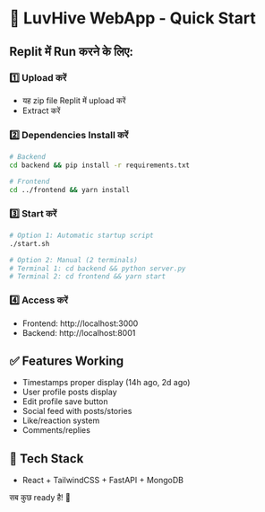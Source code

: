 # 🚀 LuvHive WebApp - Quick Start

## Replit में Run करने के लिए:

### 1️⃣ Upload करें
- यह zip file Replit में upload करें
- Extract करें 

### 2️⃣ Dependencies Install करें
```bash
# Backend
cd backend && pip install -r requirements.txt

# Frontend  
cd ../frontend && yarn install
```

### 3️⃣ Start करें
```bash
# Option 1: Automatic startup script
./start.sh

# Option 2: Manual (2 terminals)
# Terminal 1: cd backend && python server.py
# Terminal 2: cd frontend && yarn start
```

### 4️⃣ Access करें
- Frontend: http://localhost:3000 
- Backend: http://localhost:8001

## ✅ Features Working
- Timestamps proper display (14h ago, 2d ago)
- User profile posts display
- Edit profile save button
- Social feed with posts/stories
- Like/reaction system
- Comments/replies

## 🔧 Tech Stack
- React + TailwindCSS + FastAPI + MongoDB

सब कुछ ready है! 🎉